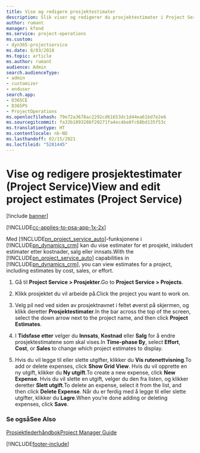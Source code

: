 ```yaml
---
title: Vise og redigere prosjektestimater
description: Slik viser og redigerer du prosjektestimater i Project Service
author: rumant
manager: kfend
ms.service: project-operations
ms.custom:
- dyn365-projectservice
ms.date: 8/03/2018
ms.topic: article
ms.author: rumant
audience: Admin
search.audienceType:
- admin
- customizer
- enduser
search.app:
- D365CE
- D365PS
- ProjectOperations
ms.openlocfilehash: 79e72a3678ac2292cd61653dc1d44ea61bd7e2e6
ms.sourcegitcommit: fa32b1893286f20271fa4ec4be8fc68bd135f53c
ms.translationtype: HT
ms.contentlocale: nb-NO
ms.lasthandoff: 02/15/2021
ms.locfileid: "5281445"
---
```

# <a name="view-and-edit-project-estimates-project-service"></a><span data-ttu-id="96df6-103">Vise og redigere prosjektestimater (Project Service)</span><span class="sxs-lookup"><span data-stu-id="96df6-103">View and edit project estimates (Project Service)</span></span>

[!include [banner](../includes/psa-now-project-operations.md)]

[!INCLUDE[cc-applies-to-psa-app-1x-2x](../includes/cc-applies-to-psa-app-1x-2x.md)]

<span data-ttu-id="96df6-104">Med [!INCLUDE[pn_project_service_auto](../includes/pn-project-service-auto.md)]-funksjonene i [!INCLUDE[pn_dynamics_crm](../includes/pn-dynamics-crm.md)] kan du vise estimater for et prosjekt, inkludert estimater etter kostnader, salg eller innsats.</span><span class="sxs-lookup"><span data-stu-id="96df6-104">With the [!INCLUDE[pn_project_service_auto](../includes/pn-project-service-auto.md)] capabilities in [!INCLUDE[pn_dynamics_crm](../includes/pn-dynamics-crm.md)], you can view estimates for a project, including estimates by cost, sales, or effort.</span></span>  
  
1.  <span data-ttu-id="96df6-105">Gå til **Project Service > Prosjekter**.</span><span class="sxs-lookup"><span data-stu-id="96df6-105">Go to **Project Service > Projects**.</span></span>  
  
2.  <span data-ttu-id="96df6-106">Klikk prosjektet du vil arbeide på.</span><span class="sxs-lookup"><span data-stu-id="96df6-106">Click the project you want to work on.</span></span>  
  
3.  <span data-ttu-id="96df6-107">Velg pil ned ved siden av prosjektnavnet i feltet øverst på skjermen, og klikk deretter **Prosjektestimater**.</span><span class="sxs-lookup"><span data-stu-id="96df6-107">In the bar across the top of the screen, select the down arrow next to the project name, and then click **Project Estimates**.</span></span>  
  
4.  <span data-ttu-id="96df6-108">I **Tidsfase etter** velger du **Innsats**, **Kostnad** eller **Salg** for å endre prosjektestimatene som skal vises.</span><span class="sxs-lookup"><span data-stu-id="96df6-108">In **Time-phase By**, select **Effort**, **Cost**, or **Sales** to change which project estimates to display.</span></span>  
  
5.  <span data-ttu-id="96df6-109">Hvis du vil legge til eller slette utgifter, klikker du **Vis rutenettvisning**.</span><span class="sxs-lookup"><span data-stu-id="96df6-109">To add or delete expenses, click **Show Grid View**.</span></span> <span data-ttu-id="96df6-110">Hvis du vil opprette en ny utgift, klikker du **Ny utgift**.</span><span class="sxs-lookup"><span data-stu-id="96df6-110">To create a new expense, click **New Expense**.</span></span> <span data-ttu-id="96df6-111">Hvis du vil slette en utgift, velger du den fra listen, og klikker deretter **Slett utgift**.</span><span class="sxs-lookup"><span data-stu-id="96df6-111">To delete an expense, select it from the list, and then click **Delete Expense**.</span></span> <span data-ttu-id="96df6-112">Når du er ferdig med å legge til eller slette utgifter, klikker du **Lagre**.</span><span class="sxs-lookup"><span data-stu-id="96df6-112">When you’re done adding or deleting expenses, click **Save**.</span></span>  
  
### <a name="see-also"></a><span data-ttu-id="96df6-113">Se også</span><span class="sxs-lookup"><span data-stu-id="96df6-113">See Also</span></span>  
 [<span data-ttu-id="96df6-114">Prosjektlederhåndbok</span><span class="sxs-lookup"><span data-stu-id="96df6-114">Project Manager Guide</span></span>](../psa/project-manager-guide.md)


[!INCLUDE[footer-include](../includes/footer-banner.md)]